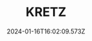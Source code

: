 ---
title: "KRETZ"
excerpt: "Développement fullstack frontoffice et backoffice d'un site d'annonces immobilières."
coverImage: "/img/project-kretz-A.png"
date: "2024-01-16T16:02:09.573Z"
skills:
  - React
  - Graphql
  - AWS
  - Java
---